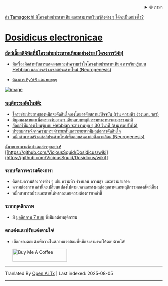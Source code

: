 
<div align="right">
  <details>
    <summary >🌐 ภาษา</summary>
    <div>
      <div align="center">
        <a href="https://openaitx.github.io/view.html?user=ViciousSquid&project=Dosidicus&lang=en">English</a>
        | <a href="https://openaitx.github.io/view.html?user=ViciousSquid&project=Dosidicus&lang=zh-CN">简体中文</a>
        | <a href="https://openaitx.github.io/view.html?user=ViciousSquid&project=Dosidicus&lang=zh-TW">繁體中文</a>
        | <a href="https://openaitx.github.io/view.html?user=ViciousSquid&project=Dosidicus&lang=ja">日本語</a>
        | <a href="https://openaitx.github.io/view.html?user=ViciousSquid&project=Dosidicus&lang=ko">한국어</a>
        | <a href="https://openaitx.github.io/view.html?user=ViciousSquid&project=Dosidicus&lang=hi">हिन्दी</a>
        | <a href="https://openaitx.github.io/view.html?user=ViciousSquid&project=Dosidicus&lang=th">ไทย</a>
        | <a href="https://openaitx.github.io/view.html?user=ViciousSquid&project=Dosidicus&lang=fr">Français</a>
        | <a href="https://openaitx.github.io/view.html?user=ViciousSquid&project=Dosidicus&lang=de">Deutsch</a>
        | <a href="https://openaitx.github.io/view.html?user=ViciousSquid&project=Dosidicus&lang=es">Español</a>
        | <a href="https://openaitx.github.io/view.html?user=ViciousSquid&project=Dosidicus&lang=it">Italiano</a>
        | <a href="https://openaitx.github.io/view.html?user=ViciousSquid&project=Dosidicus&lang=ru">Русский</a>
        | <a href="https://openaitx.github.io/view.html?user=ViciousSquid&project=Dosidicus&lang=pt">Português</a>
        | <a href="https://openaitx.github.io/view.html?user=ViciousSquid&project=Dosidicus&lang=nl">Nederlands</a>
        | <a href="https://openaitx.github.io/view.html?user=ViciousSquid&project=Dosidicus&lang=pl">Polski</a>
        | <a href="https://openaitx.github.io/view.html?user=ViciousSquid&project=Dosidicus&lang=ar">العربية</a>
        | <a href="https://openaitx.github.io/view.html?user=ViciousSquid&project=Dosidicus&lang=fa">فارسی</a>
        | <a href="https://openaitx.github.io/view.html?user=ViciousSquid&project=Dosidicus&lang=tr">Türkçe</a>
        | <a href="https://openaitx.github.io/view.html?user=ViciousSquid&project=Dosidicus&lang=vi">Tiếng Việt</a>
        | <a href="https://openaitx.github.io/view.html?user=ViciousSquid&project=Dosidicus&lang=id">Bahasa Indonesia</a>
        | <a href="https://openaitx.github.io/view.html?user=ViciousSquid&project=Dosidicus&lang=as">অসমীয়া</
      </div>
    </div>
  </details>
</div>

ถ้า Tamagotchi มีโครงข่ายประสาทเทียมและสามารถเรียนรู้สิ่งต่าง ๆ ได้จะเป็นอย่างไร?
# Dosidicus electronicae
### สัตว์เลี้ยงดิจิทัลที่มีโครงข่ายประสาทเทียมอย่างง่าย [โครงการวิจัย]
* มีเครื่องมือสำหรับการแสดงผลและทำความเข้าใจโครงข่ายประสาทเทียม การเรียนรู้แบบ Hebbian และการสร้างเซลล์ประสาทใหม่ (Neurogenesis)

* ต้องการ `PyQt5` และ `numpy`



![image](https://github.com/user-attachments/assets/5a6449c8-e138-42aa-9acf-d9bd9b46d6e4)



### พฤติกรรมอัตโนมัติ:

* โครงข่ายประสาทของหมึกจะตัดสินใจเองโดยอาศัยสถานะปัจจุบัน (เช่น ความหิว ง่วงนอน ฯลฯ)
* มีมุมมองสายตาเพื่อตรวจจับอาหาร เลียนแบบพฤติกรรมหาอาหารตามธรรมชาติ
* อัลกอริทึมการเรียนรู้แบบ Hebbian จะทำงานทุก ๆ 30 วินาที (สามารถปรับได้)
* ประสบการณ์จากความทรงจำระยะสั้นและระยะยาวมีผลต่อการตัดสินใจ
* หมึกสามารถสร้างเซลล์ประสาทใหม่เพื่อตอบสนองต่อสิ่งแวดล้อม (Neurogenesis)

ฉันพยายามจะจัดทำเอกสารทุกอย่าง!
[[https://github.com/ViciousSquid/Dosidicus/wiki](https://github.com/ViciousSquid/Dosidicus/wiki)]

### ระบบจัดการความต้องการ:

* ติดตามความต้องการต่าง ๆ เช่น ความหิว ง่วงนอน ความสุข และความสะอาด
* ความต้องการเหล่านี้จะเปลี่ยนแปลงไปตามเวลาและส่งผลต่อสุขภาพและพฤติกรรมของสัตว์เลี้ยง
* หมึกสามารถป่วยและตายได้หากละเลยความต้องการเหล่านี้

### ระบบบุคลิกภาพ

* มี [บุคลิกภาพ 7 แบบ](https://github.com/ViciousSquid/Dosidicus/blob/main/Docs/Personalities.md) ซึ่งมีผลต่อพฤติกรรม

### ตกแต่งและปรับแต่งตามใจ!

* เลือกของตกแต่งเพื่อวางในสภาพแวดล้อมที่หมึกจะสามารถโต้ตอบด้วยได้!


  <a href="https://www.buymeacoffee.com/vicioussquid" target="_blank"><img src="https://cdn.buymeacoffee.com/buttons/default-orange.png" alt="Buy Me A Coffee" height="41" width="174"></a>


---

Tranlated By [Open Ai Tx](https://github.com/OpenAiTx/OpenAiTx) | Last indexed: 2025-08-05

---